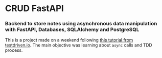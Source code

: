 # CRUD FastAPI
### Backend to store notes using asynchronous data manipulation with FastAPI, Databases, SQLAlchemy and PostgreSQL

This is a project made on a weekend following [this tutorial from testdriven.io](https://testdriven.io/blog/fastapi-crud/). The main objective was learning about `async` calls and TDD process.




